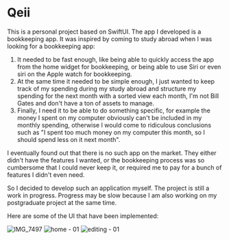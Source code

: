 # Qeii

This is a personal project based on SwiftUI. The app I developed is a bookkeeping app. It was inspired by coming to study abroad when I was looking for a bookkeeping app: 

1. It needed to be fast enough, like being able to quickly access the app from the home widget for bookkeeping, or being able to use Siri or even siri on the Apple watch for bookkeeping. 
2. At the same time it needed to be simple enough, I just wanted to keep track of my spending during my study abroad and structure my spending for the next month with a sorted view each month, I'm not Bill Gates and don't have a ton of assets to manage. 
3. Finally, I need it to be able to do something specific, for example the money I spent on my computer obviously can't be included in my monthly spending, otherwise I would come to ridiculous conclusions such as  "I spent too much money on my computer this month, so I should spend less on it next month".

I eventually found out that there is no such app on the market. They either didn't have the features I wanted, or the bookkeeping process was so cumbersome that I could never keep it, or required me to pay for a bunch of features I didn't even need.

So I decided to develop such an application myself. The project is still a work in progress. Progress may be slow because I am also working on my postgraduate project at the same time. 

Here are some of the UI that have been implemented: 

![IMG_7497](https://user-images.githubusercontent.com/37061310/176326544-3d67cd1a-2b75-4657-a36c-51dc3f3c512b.jpeg)
![home - 01](https://user-images.githubusercontent.com/37061310/177012687-3f23b2e8-d289-43b8-bf88-35373c454812.gif)
![editing - 01](https://user-images.githubusercontent.com/37061310/177012693-aba1dcc7-160e-415a-a7a2-dad970c79a50.gif)

